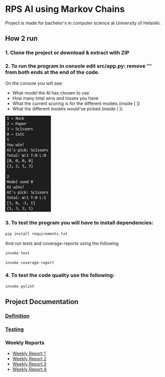 # RPS AI using Markov Chains
Project is made for bachelor's in computer science at University of Helsinki.

## How 2 run
### 1. Clone the project or download & extract with ZIP
### 2. To run the program in console edit src/app.py: remove ''' from both ends at the end of the code.
On the console you will see:
* What model the AI has chosen to use
* How many total wins and losses you have
* What the current scoring is for the different models (inside [ ])
* What the different models would've picked (inside ( ))

![runonconsole](https://github.com/Sanexi/tira-harjoitustyo/blob/main/documentation/images/temporaryconsole.JPG)

### 3. To test the program you will have to install dependencies:
```bash
pip install requirements.txt
```
And run tests and coverage-reports using the following
```bash
invoke test
```
```bash
invoke coverage-report
```
### 4. To test the code quality use the following:
```bash
invoke pylint
```

## Project Documentation
### [Definition](https://github.com/Sanexi/tira-harjoitustyo/blob/main/documentation/definition.md)

### [Testing](https://github.com/Sanexi/tira-harjoitustyo/blob/main/documentation/testing.md)

### Weekly Reports
* [Weekly Report 1](https://github.com/Sanexi/tira-harjoitustyo/blob/main/documentation/weekly_report1.md)
* [Weekly Report 2](https://github.com/Sanexi/tira-harjoitustyo/blob/main/documentation/weekly_report2.md)
* [Weekly Report 3](https://github.com/Sanexi/tira-harjoitustyo/blob/main/documentation/weekly_report3.md)
* [Weekly Report 4](https://github.com/Sanexi/tira-harjoitustyo/blob/main/documentation/weekly_report4.md)
